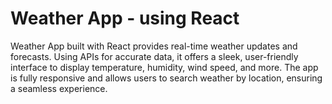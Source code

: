 # Weather App - using React
 Weather App built with React provides real-time weather updates and forecasts. Using APIs for accurate data, it offers a sleek, user-friendly interface to display temperature, humidity, wind speed, and more. The app is fully responsive and allows users to search weather by location, ensuring a seamless experience.
